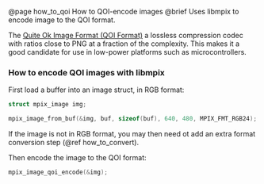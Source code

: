 @page how_to_qoi How to QOI-encode images
@brief Uses libmpix to encode image to the QOI format.

The [Quite Ok Image Format (QOI Format)](https://qoiformat.org/) a lossless compression codec with
ratios close to PNG at a fraction of the complexity. This makes it a good candidate for use in
low-power platforms such as microcontrollers.

### How to encode QOI images with libmpix

First load a buffer into an image struct, in RGB format:

```c
struct mpix_image img;

mpix_image_from_buf(&img, buf, sizeof(buf), 640, 480, MPIX_FMT_RGB24);
```

If the image is not in RGB format, you may then need ot add an extra
format conversion step (@ref how_to_convert).

Then encode the image to the QOI format:

```c
mpix_image_qoi_encode(&img);
```

